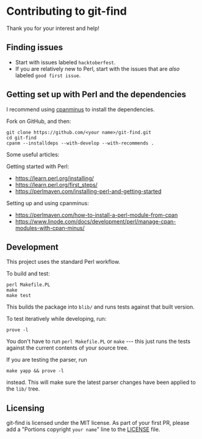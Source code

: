 # Contributing to git-find

Thank you for your interest and help!

## Finding issues

* Start with issues labeled `hacktoberfest`.
* If you are relatively new to Perl, start with the issues that are
  _also_ labeled `good first issue`.

## Getting set up with Perl and the dependencies

I recommend using [cpanminus](https://metacpan.org/pod/distribution/App-cpanminus/lib/App/cpanminus/fatscript.pm) to install the dependencies.

Fork on GitHub, and then:

    git clone https://github.com/<your name>/git-find.git
    cd git-find
    cpanm --installdeps --with-develop --with-recommends .

Some useful articles:

Getting started with Perl:

- <https://learn.perl.org/installing/>
- <https://learn.perl.org/first_steps/>
- <https://perlmaven.com/installing-perl-and-getting-started>

Setting up and using cpanminus:

- <https://perlmaven.com/how-to-install-a-perl-module-from-cpan>
- <https://www.linode.com/docs/development/perl/manage-cpan-modules-with-cpan-minus/>

## Development

This project uses the standard Perl workflow.

To build and test:

    perl Makefile.PL
    make
    make test

This builds the package into `blib/` and runs tests against that built
version.

To test iteratively while developing, run:

    prove -l

You don't have to run `perl Makefile.PL` or `make` --- this just runs the
tests against the current contents of your source tree.

If you are testing the parser, run

    make yapp && prove -l

instead.  This will make sure the latest parser changes have been applied
to the `lib/` tree.

## Licensing

git-find is licensed under the MIT license.  As part of your first PR, please
add a "Portions copyright `your name`" line to the [LICENSE](LICENSE) file.
